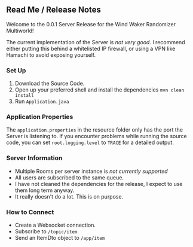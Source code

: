 ## Read Me / Release Notes ##

Welcome to the 0.0.1 Server Release for the Wind Waker Randomizer Multiworld!

The current implementation of the Server is *not very good*. I recommend either putting this behind a 
whitelisted IP firewall, or using a VPN like Hamachi to avoid exposing yourself.

### Set Up ###
1. Download the Source Code.
2. Open up your preferred shell and install the dependencies `mvn clean install`
3. Run `Application.java`

### Application Properties ###
The `application.properties` in the resource folder only has the port the Server is listening to. If you encounter
problems while running the source code, you can set `root.logging.level` to `TRACE` for a detailed output.

### Server Information ###
- Multiple Rooms per server instance is *not currently supported*
- All users are subscribed to the same queue.
- I have not cleaned the dependencies for the release, I expect to use them long term anyway.
- It really doesn't do a lot. This is on purpose.

### How to Connect ###
- Create a Websocket connection.
- Subscribe to `/topic/item`
- Send an ItemDto object to `/app/item`
